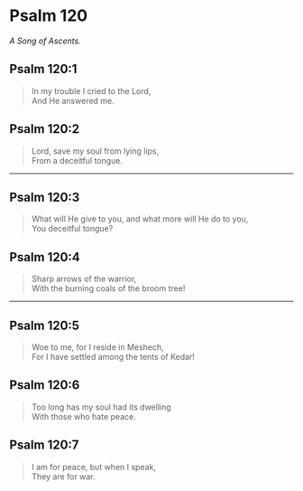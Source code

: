 # Psalm 120

_A Song of Ascents._

## Psalm 120:1

> In my trouble I cried to the Lord,  
> And He answered me.

## Psalm 120:2

> Lord, save my soul from lying lips,  
> From a deceitful tongue.

---

## Psalm 120:3

> What will He give to you, and what more will He do to you,  
> You deceitful tongue?

## Psalm 120:4

> Sharp arrows of the warrior,  
> With the burning coals of the broom tree!

---

## Psalm 120:5

> Woe to me, for I reside in Meshech,  
> For I have settled among the tents of Kedar!

## Psalm 120:6

> Too long has my soul had its dwelling  
> With those who hate peace.

## Psalm 120:7

> I am for peace, but when I speak,  
> They are for war.
